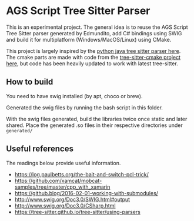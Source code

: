 # AGS Script Tree Sitter Parser

This is an experimental project. The general idea is to reuse the AGS Script Tree
Sitter parser generated by Edmundito, add C# bindings using SWIG and build it
for multiplatform (Windows/MacOS/Linux) using CMake.

This project is largely inspired by the [python java tree sitter parser here](https://github.com/ericoporto/python-tree-sitter). The cmake parts are made with code from the [tree-sitter-cmake project here](https://github.com/Symbitic/tree-sitter-cmake), but code has been heavily updated to work with latest tree-sitter.

## How to build

You need to have swig installed (by apt, choco or brew).

Generated the swig files by running the bash script in this folder.

With the swig files generated, build the libraries twice once static and later shared. Place the generated .so files in their respective directories under `generated/`

## Useful references

The readings below provide useful information.

- https://log.paulbetts.org/the-bait-and-switch-pcl-trick/
- https://github.com/xamcat/mobcat-samples/tree/master/cpp_with_xamarin
- https://github.blog/2016-02-01-working-with-submodules/
- http://www.swig.org/Doc3.0/SWIG.html#output
- http://www.swig.org/Doc3.0/CSharp.html
- https://tree-sitter.github.io/tree-sitter/using-parsers

